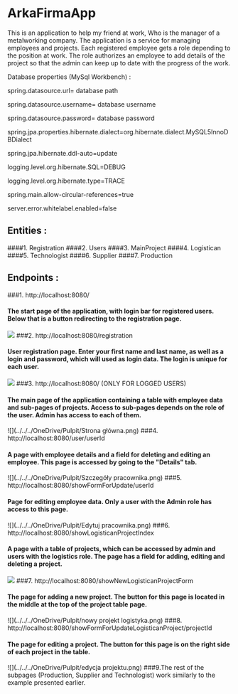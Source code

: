 ArkaFirmaApp
===
This is an application to help my friend at work,
Who is the manager of a metalworking company.
The application is a service for managing employees and projects.
Each registered employee gets a role depending to the position at work.
The role authorizes an employee to add details
of the project so that the admin can keep up to date
with the progress of the work.

Database properties (MySql Workbench) : 

spring.datasource.url= database path

spring.datasource.username= database username

spring.datasource.password= database password

spring.jpa.properties.hibernate.dialect=org.hibernate.dialect.MySQL5InnoDBDialect

spring.jpa.hibernate.ddl-auto=update

logging.level.org.hibernate.SQL=DEBUG

logging.level.org.hibernate.type=TRACE

spring.main.allow-circular-references=true

server.error.whitelabel.enabled=false

## Entities :
####1. Registration
####2. Users
####3. MainProject
####4. Logistican
####5. Technologist
####6. Supplier
####7. Production

## Endpoints :
###1. http://localhost:8080/ 
#### The start page of the application, with login bar for registered users. Below that is a button redirecting to the registration page.
![](../../../OneDrive/Pulpit/logowanie.png)
###2. http://localhost:8080/registration
#### User registration page. Enter your first name and last name, as well as a login and password, which will used as login data. The login is unique for each user.
![](../../../OneDrive/Pulpit/rejestracja.png)
###3. http://localhost:8080/ (ONLY FOR LOGGED USERS) 
#### The main page of the application containing a table with employee data and sub-pages of projects. Access to sub-pages depends on the role of the user. Admin has access to each of them.
![](../../../OneDrive/Pulpit/Strona główna.png)
###4. http://localhost:8080/user/userId
#### A page with employee details and a field for deleting and editing an employee. This page is accessed by going to the "Details" tab.
![](../../../OneDrive/Pulpit/Szczegóły pracownika.png)
###5. http://localhost:8080/showFormForUpdate/userId
#### Page for editing employee data. Only a user with the Admin role has access to this page.
![](../../../OneDrive/Pulpit/Edytuj pracownika.png)
###6. http://localhost:8080/showLogisticanProjectIndex
#### A page with a table of projects, which can be accessed by admin and users with the logistics role. The page has a field for adding, editing and deleting a project.
![](../../../OneDrive/Pulpit/logistyk.png)
###7. http://localhost:8080/showNewLogisticanProjectForm
#### The page for adding a new project. The button for this page is located in the middle at the top of the project table page.
![](../../../OneDrive/Pulpit/nowy projekt logistyka.png)
###8. http://localhost:8080/showFormForUpdateLogisticanProject/projectId
#### The page for editing a project. The button for this page is on the right side of each project in the table.
![](../../../OneDrive/Pulpit/edycja projektu.png)
###9.The rest of the subpages (Production, Supplier and Technologist) work similarly to the example presented earlier.
